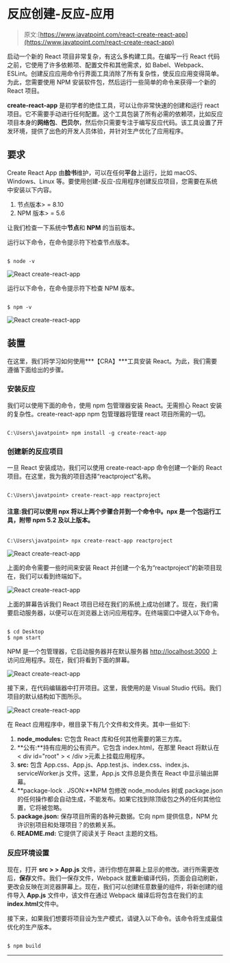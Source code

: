# 反应创建-反应-应用

> 原文:[https://www.javatpoint.com/react-create-react-app](https://www.javatpoint.com/react-create-react-app)

启动一个新的 React 项目非常复杂，有这么多构建工具。在编写一行 React 代码之前，它使用了许多依赖项、配置文件和其他需求，如 Babel、Webpack、ESLint。创建反应应用命令行界面工具消除了所有复杂性，使反应应用变得简单。为此，您需要使用 NPM 安装软件包，然后运行一些简单的命令来获得一个新的 React 项目。

**create-react-app** 是初学者的绝佳工具，可以让你非常快速的创建和运行 react 项目。它不需要手动进行任何配置。这个工具包装了所有必需的依赖项，比如反应项目本身的**网络包**、**巴贝尔**，然后你只需要专注于编写反应代码。该工具设置了开发环境，提供了出色的开发人员体验，并针对生产优化了应用程序。

## 要求

Create React App 由**脸书**维护，可以在任何**平台**上运行，比如 macOS、Windows、Linux 等。要使用创建-反应-应用程序创建反应项目，您需要在系统中安装以下内容。

1.  节点版本> = 8.10
2.  NPM 版本> = 5.6

让我们检查一下系统中**节点**和 **NPM** 的当前版本。

运行以下命令，在命令提示符下检查节点版本。

```

$ node -v

```

![React create-react-app](../Images/47b0f482230f55dc6994cbf8863f0d60.png)

运行以下命令，在命令提示符下检查 NPM 版本。

```

$ npm -v

```

![React create-react-app](../Images/921738ba7327da26ab72532fc18a1e48.png)

## 装置

在这里，我们将学习如何使用***【CRA】***工具安装 React。为此，我们需要遵循下面给出的步骤。

### 安装反应

我们可以使用下面的命令，使用 npm 包管理器安装 React。无需担心 React 安装的复杂性。create-react-app npm 包管理器将管理 react 项目所需的一切。

```

C:\Users\javatpoint> npm install -g create-react-app

```

### 创建新的反应项目

一旦 React 安装成功，我们可以使用 create-react-app 命令创建一个新的 React 项目。在这里，我为我的项目选择“reactproject”名称。

```

C:\Users\javatpoint> create-react-app reactproject

```

#### 注意:我们可以使用 npx 将以上两个步骤合并到一个命令中。npx 是一个包运行工具，附带 npm 5.2 及以上版本。

```

C:\Users\javatpoint> npx create-react-app reactproject

```

![React create-react-app](../Images/27a9cd7af973dca7db9d8a27ab441445.png)

上面的命令需要一些时间来安装 React 并创建一个名为“reactproject”的新项目现在，我们可以看到终端如下。

![React create-react-app](../Images/fb2befd5d47e691ca474d09df5fff146.png)

上面的屏幕告诉我们 React 项目已经在我们的系统上成功创建了。现在，我们需要启动服务器，以便可以在浏览器上访问应用程序。在终端窗口中键入以下命令。

```

$ cd Desktop
$ npm start

```

NPM 是一个包管理器，它启动服务器并在默认服务器 [http://localhost:3000](http://localhost:3000) 上访问应用程序。现在，我们将看到下面的屏幕。

![React create-react-app](../Images/f0caf3d16245fb41488bbbe8abe8a6e1.png)

接下来，在代码编辑器中打开项目。这里，我使用的是 Visual Studio 代码。我们项目的默认结构如下图所示。

![React create-react-app](../Images/66685ff78b650dc0ac0456c9736a6370.png)

在 React 应用程序中，根目录下有几个文件和文件夹。其中一些如下:

1.  **node_modules:** 它包含 React 库和任何其他需要的第三方库。
2.  **公有:**持有应用的公有资产。它包含 index.html，在那里 React 将默认在< div id="root" > < /div >元素上挂载应用程序。
3.  **src:** 包含 App.css、App.js、App.test.js、index.css、index.js、serviceWorker.js 文件。这里，App.js 文件总是负责在 React 中显示输出屏幕。
4.  **package-lock . JSON:**NPM 包修改 node_modules 树或 package.json 的任何操作都会自动生成，不能发布。如果它找到除顶级包之外的任何其他位置，它将被忽略。
5.  **package.json:** 保存项目所需的各种元数据。它向 npm 提供信息，NPM 允许识别项目和处理项目？的依赖关系。
6.  **README.md:** 它提供了阅读关于 React 主题的文档。

### 反应环境设置

现在，打开 **src > > App.js** 文件，进行你想在屏幕上显示的修改。进行所需更改后，**保存**文件。我们一保存文件，Webpack 就重新编译代码，页面会自动刷新，更改会反映在浏览器屏幕上。现在，我们可以创建任意数量的组件，将新创建的组件导入 **App.js** 文件中，该文件在通过 Webpack 编译后将包含在我们的主**index.html**文件中。

接下来，如果我们想要将项目设为生产模式，请键入以下命令。该命令将生成最佳优化的生产版本。

```

$ npm build

```

* * *